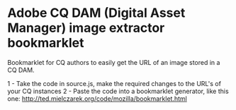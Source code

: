 Adobe CQ DAM (Digital Asset Manager) image extractor bookmarklet
==================================

Bookmarklet for CQ authors to easily get the URL of an image stored in a CQ DAM.

1 - Take the code in source.js, make the required changes to the URL's of your CQ instances
2 - Paste the code into a bookmarklet generator, like this one: http://ted.mielczarek.org/code/mozilla/bookmarklet.html
